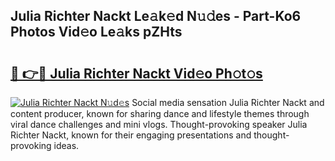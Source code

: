 ## Julia Richter Nackt Le𝚊k𝚎d N𝚞𝚍es - Part-Ko6 Photos Vid𝚎o Le𝚊ks pZHts

# <h2><a href="http://fb7p7dw.evod.top/?m=Julia+Richter+Nackt">🔗 👉🔴 Julia Richter Nackt Vid𝚎o Ph𝚘t𝚘s</a></h2>

[![Julia Richter Nackt N𝚞d𝚎s](https://i.imgur.com/8V9OHl7.gif)](http://fb7p7dw.evod.top/?m=Julia+Richter+Nackt)
Social media sensation Julia Richter Nackt and content producer, known for sharing dance and lifestyle themes through viral dance challenges and mini vlogs. Thought-provoking speaker Julia Richter Nackt, known for their engaging presentations and thought-provoking ideas. 

